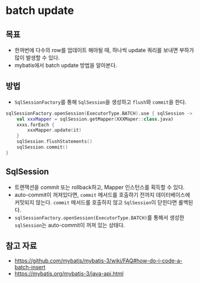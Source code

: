# batch update

## 목표

- 한꺼번에 다수의 row를 업데이트 해야될 때, 하나씩 update 쿼리를 보내면 부하가 많이 발생할 수 있다.
- mybatis에서 batch update 방법을 알아본다.

## 방법

- `SqlSessionFactory`를 통해 `SqlSession`을 생성하고 `flush`와 `commit`을 한다.

```kotlin
sqlSessionFactory.openSession(ExecutorType.BATCH).use { sqlSession ->
	val xxxMapper = sqlSession.getMapper(XXXMaper::class.java)
	xxxs.forEach {
		xxxMapper.update(it)
	}
	sqlSession.flushStatements()
	sqlSession.commit()
}
```

## SqlSession

- 트랜잭션을 commit 또는 rollback하고, Mapper 인스턴스를 획득할 수 있다.
- auto-commit이 꺼져있다면, `commit` 메서드를 호출하기 전까지 데이터베이스에 커밋되지 않는다. `commit` 메서드를 호출하지 않고 `SqlSession`이 닫힌다면 롤백된다.
- `sqlSessionFactory.openSession(ExecutorType.BATCH)`를 통해서 생성한 `sqlSession`는 auto-commit이 꺼져 있는 상태다.

## 참고 자료

- https://github.com/mybatis/mybatis-3/wiki/FAQ#how-do-i-code-a-batch-insert
- https://mybatis.org/mybatis-3/java-api.html